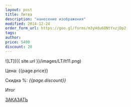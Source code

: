 ```yaml
---
layout: post
title: Литва
description: "нанесение изображения"
modified: 2014-12-24
order_form_url: https://goo.gl/forms/m3yHdu6ONtYxzjDp2
tags: 
author:  
price: 5400
discount: 20
---
```



![LT]({{ site.url }}/images/LT/lt11.png)

<div class="price">
	<p id="price" >Цена: {{page.price}}</p>
	<p id="discount"> Скидка %: <i id="discountval"> {{page.discount}} </i></p>
	<p id="summ"> Итог </p>
</div>

<p class="buttond"><a href="{{page.order_form_url}}" target="_self">ЗАКАЗАТЬ</a></p>
    